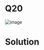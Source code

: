 # Q20
![image](https://github.com/user-attachments/assets/b697ed2a-fb28-4712-9d0a-dbdc5f237eed)

# Solution
